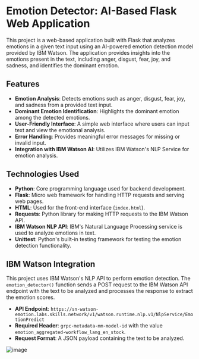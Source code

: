 # Emotion Detector: AI-Based Flask Web Application

This project is a web-based application built with Flask that analyzes emotions in a given text input using an AI-powered emotion detection model provided by IBM Watson. The application provides insights into the emotions present in the text, including anger, disgust, fear, joy, and sadness, and identifies the dominant emotion.

## Features

- **Emotion Analysis**: Detects emotions such as anger, disgust, fear, joy, and sadness from a provided text input.
- **Dominant Emotion Identification**: Highlights the dominant emotion among the detected emotions.
- **User-Friendly Interface**: A simple web interface where users can input text and view the emotional analysis.
- **Error Handling**: Provides meaningful error messages for missing or invalid input.
- **Integration with IBM Watson AI**: Utilizes IBM Watson's NLP Service for emotion analysis.

## Technologies Used

- **Python**: Core programming language used for backend development.
- **Flask**: Micro web framework for handling HTTP requests and serving web pages.
- **HTML**: Used for the front-end interface (`index.html`).
- **Requests**: Python library for making HTTP requests to the IBM Watson API.
- **IBM Watson NLP API**: IBM's Natural Language Processing service is used to analyze emotions in text.
- **Unittest**: Python's built-in testing framework for testing the emotion detection functionality.

## IBM Watson Integration

This project uses IBM Watson's NLP API to perform emotion detection. The `emotion_detector()` function sends a POST request to the IBM Watson API endpoint with the text to be analyzed and processes the response to extract the emotion scores.

- **API Endpoint**: `https://sn-watson-emotion.labs.skills.network/v1/watson.runtime.nlp.v1/NlpService/EmotionPredict`
- **Required Header**: `grpc-metadata-mm-model-id` with the value `emotion_aggregated-workflow_lang_en_stock`.
- **Request Format**: A JSON payload containing the text to be analyzed.


![image](https://github.com/user-attachments/assets/d09b857b-928d-41e3-95b5-e973a6c8b4ff)
